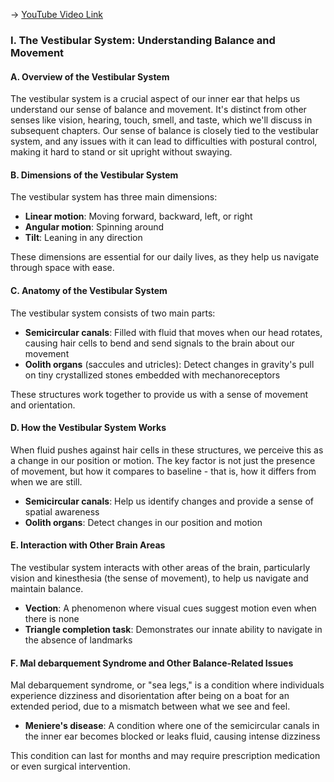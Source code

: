 -> [YouTube Video Link](https://www.youtube.com/watch?v=JdSH-1XanAM&list=PLWoagukcejEy2OOGnSIiAAMykzDxf4N5H&index=12&pp=iAQB)

### I. The Vestibular System: Understanding Balance and Movement
#### A. Overview of the Vestibular System

The vestibular system is a crucial aspect of our inner ear that helps us understand our sense of balance and movement. It's distinct from other senses like vision, hearing, touch, smell, and taste, which we'll discuss in subsequent chapters. Our sense of balance is closely tied to the vestibular system, and any issues with it can lead to difficulties with postural control, making it hard to stand or sit upright without swaying.

#### B. Dimensions of the Vestibular System

The vestibular system has three main dimensions:

*   **Linear motion**: Moving forward, backward, left, or right
*   **Angular motion**: Spinning around
*   **Tilt**: Leaning in any direction

These dimensions are essential for our daily lives, as they help us navigate through space with ease.

#### C. Anatomy of the Vestibular System

The vestibular system consists of two main parts:

*   **Semicircular canals**: Filled with fluid that moves when our head rotates, causing hair cells to bend and send signals to the brain about our movement
*   **Oolith organs** (saccules and utricles): Detect changes in gravity's pull on tiny crystallized stones embedded with mechanoreceptors

These structures work together to provide us with a sense of movement and orientation.

#### D. How the Vestibular System Works

When fluid pushes against hair cells in these structures, we perceive this as a change in our position or motion. The key factor is not just the presence of movement, but how it compares to baseline - that is, how it differs from when we are still.

*   **Semicircular canals**: Help us identify changes and provide a sense of spatial awareness
*   **Oolith organs**: Detect changes in our position and motion

#### E. Interaction with Other Brain Areas

The vestibular system interacts with other areas of the brain, particularly vision and kinesthesia (the sense of movement), to help us navigate and maintain balance.

*   **Vection**: A phenomenon where visual cues suggest motion even when there is none
*   **Triangle completion task**: Demonstrates our innate ability to navigate in the absence of landmarks

#### F. Mal debarquement Syndrome and Other Balance-Related Issues

Mal debarquement syndrome, or "sea legs," is a condition where individuals experience dizziness and disorientation after being on a boat for an extended period, due to a mismatch between what we see and feel.

*   **Meniere's disease**: A condition where one of the semicircular canals in the inner ear becomes blocked or leaks fluid, causing intense dizziness

This condition can last for months and may require prescription medication or even surgical intervention.